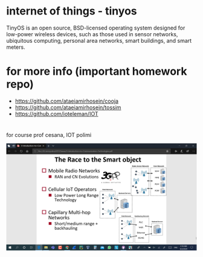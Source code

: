 # internet of things - tinyos  

TinyOS is an open source, BSD-licensed operating system designed for low-power wireless devices, such as those used in sensor networks, ubiquitous computing, personal area networks, smart buildings, and smart meters.  

# for more info (important homework repo)  

- https://github.com/ataeiamirhosein/cooja  
- https://github.com/ataeiamirhosein/tossim  
- https://github.com/ioteleman/IOT

#
for course prof cesana, IOT polimi  

![iot proto](https://github.com/ioteleman/InternetOfThings/blob/master/iot.jpg)

